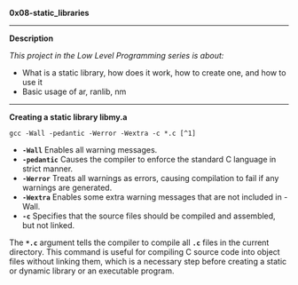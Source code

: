 **0x08-static_libraries**

____________________


**Description**

*This project in the Low Level Programming series is about:*

* What is a static library, how does it work, how to create one, and how to use it
* Basic usage of ar, ranlib, nm


________________________


**Creating a static library libmy.a**

```bach
gcc -Wall -pedantic -Werror -Wextra -c *.c [^1]
```
[^1]: The **`gcc`** command is a C compiler used to compile and link C programs. Here is an explanation of each flag used in the command:

* **`-Wall`** Enables all warning messages.
* **`-pedantic`** Causes the compiler to enforce the standard C language in strict manner.
* **`-Werror`** Treats all warnings as errors, causing compilation to fail if any warnings are generated.
* **`-Wextra`** Enables some extra warning messages that are not included in -Wall.
* **`-c`** Specifies that the source files should be compiled and assembled, but not linked.

The **`*.c`** argument tells the compiler to compile all **`.c`** files in the current directory. This command is useful for compiling C source code into object files without linking them, which is a necessary step before creating a static or dynamic library or an executable program.

